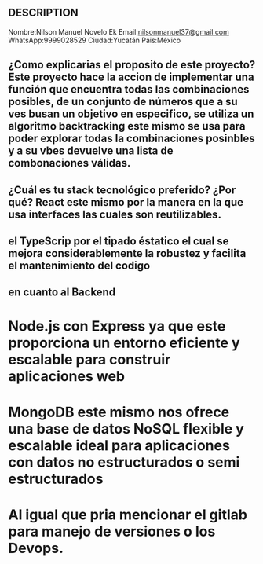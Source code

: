## DESCRIPTION

Nombre:Nilson Manuel Novelo Ek
Email:nilsonmanuel37@gmail.com  
WhatsApp:9999028529
Ciudad:Yucatán
Pais:México

## ¿Como explicarias el proposito de este proyecto? Este proyecto hace la accion de implementar una función que encuentra todas las combinaciones posibles, de un conjunto de números que a su ves busan un objetivo en especifico, se utiliza un algoritmo backtracking este mismo se usa para poder explorar todas la combinaciones posinbles y a su vbes devuelve una lista de combonaciones válidas.


## ¿Cuál es tu stack tecnológico preferido? ¿Por qué? React este mismo por la manera en la que usa interfaces las cuales son reutilizables.
## el TypeScrip por el tipado éstatico el cual se mejora considerablemente la robustez y facilita el mantenimiento del codigo

## en cuanto al Backend
# Node.js con Express ya que este  proporciona un entorno eficiente y escalable para construir aplicaciones web
# MongoDB este mismo nos ofrece una base de datos NoSQL flexible y escalable ideal para aplicaciones con datos no estructurados o semi estructurados

# Al igual que pria mencionar el gitlab para manejo de versiones o los Devops.